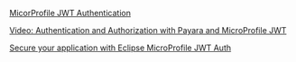 

[MicorProfile JWT Authentication](https://github.com/eclipse/microprofile-jwt-auth)

[Video: Authentication and Authorization with Payara and MicroProfile JWT](https://www.youtube.com/watch?v=ozQzsVxFfXU)

[Secure your application with Eclipse MicroProfile JWT Auth](https://rieckpil.de/whatis-eclipse-microprofile-jwt-auth/)
